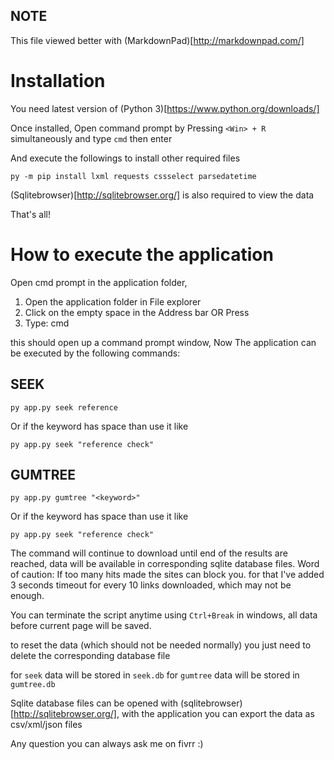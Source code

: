 NOTE
----
This file viewed better with (MarkdownPad)[http://markdownpad.com/]

Installation
============
You need latest version of (Python 3)[https://www.python.org/downloads/]

Once installed, Open command prompt by Pressing `<Win> + R` simultaneously
and type `cmd` then enter

And execute the followings to install other required files

    py -m pip install lxml requests cssselect parsedatetime

(Sqlitebrowser)[http://sqlitebrowser.org/] is also required to view the data

That's all!

How to execute the application
==============================

Open cmd prompt in the application folder,
  1. Open the application folder in File explorer
  2. Click on the empty space in the Address bar OR Press
  3. Type: cmd<Enter>

this should open up a command prompt window, Now The application can be executed by
the following commands:

## SEEK
    py app.py seek reference

Or if the keyword has space than use it like

    py app.py seek "reference check"

## GUMTREE
    py app.py gumtree "<keyword>"

Or if the keyword has space than use it like

    py app.py seek "reference check"

The command will continue to download until end of the results are reached, data
will be available in corresponding sqlite database files. Word of caution: If too
many hits made the sites can block you. for that I've added 3 seconds timeout for
every 10 links downloaded, which may not be enough.

You can terminate the script anytime using `Ctrl+Break` in windows, all data before
current page will be saved.

to reset the data (which should not be needed normally) you just need to delete the
corresponding database file

for `seek` data will be stored in `seek.db`
for `gumtree` data will be stored in `gumtree.db`

Sqlite database files can be opened with (sqlitebrowser)[http://sqlitebrowser.org/],
with the application you can export the data as csv/xml/json files

Any question you can always ask me on fivrr :)
